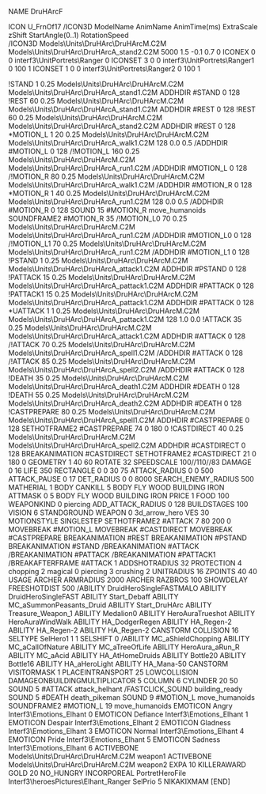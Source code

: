 NAME DruHArcF

ICON U_FrnOf17
/ICON3D ModelName AnimName AnimTime(ms) ExtraScale zShift StartAngle(0..1) RotationSpeed	
/ICON3D Models\Units\DruHArc\DruHArcM.C2M Models\Units\DruHArc\DruHArcA_stand2.C2M 5000 1.5 -0.1 0.7 0 
ICONEX 0 0 interf3\UnitPortrets\Ranger 0
ICONSET 3 0 0 interf3\UnitPortrets\Ranger1 0 100 1
ICONSET 1 0 0 interf3\UnitPortrets\Ranger2 0 100 1

!STAND          1 0.25 Models\Units\DruHArc\DruHArcM.C2M Models\Units\DruHArc\DruHArcA_stand1.C2M
ADDHDIR #STAND 0 128
!REST          60 0.25 Models\Units\DruHArc\DruHArcM.C2M Models\Units\DruHArc\DruHArcA_stand1.C2M
ADDHDIR #REST 0 128
!REST          60 0.25 Models\Units\DruHArc\DruHArcM.C2M Models\Units\DruHArc\DruHArcA_stand2.C2M
ADDHDIR #REST 0 128
*MOTION_L      1 20 0.25 Models\Units\DruHArc\DruHArcM.C2M Models\Units\DruHArc\DruHArcA_walk1.C2M 128 0.0 0.5
/ADDHDIR #MOTION_L 0 128
/!MOTION_L      160 0.25 Models\Units\DruHArc\DruHArcM.C2M Models\Units\DruHArc\DruHArcA_run1.C2M
/ADDHDIR #MOTION_L 0 128
/!MOTION_R      80 0.25 Models\Units\DruHArc\DruHArcM.C2M Models\Units\DruHArc\DruHArcA_walk1.C2M
/ADDHDIR #MOTION_R 0 128
*MOTION_R     1 40 0.25 Models\Units\DruHArc\DruHArcM.C2M Models\Units\DruHArc\DruHArcA_run1.C2M 128 0.0 0.5
/ADDHDIR #MOTION_R 0 128
SOUND 15 #MOTION_R move_humanoids
SOUNDFRAME2 #MOTION_R 35
/!MOTION_L0      70 0.25 Models\Units\DruHArc\DruHArcM.C2M Models\Units\DruHArc\DruHArcA_run1.C2M
/ADDHDIR #MOTION_L0 0 128
/!MOTION_L1      70 0.25 Models\Units\DruHArc\DruHArcM.C2M Models\Units\DruHArc\DruHArcA_run1.C2M
/ADDHDIR #MOTION_L1 0 128
!PSTAND        1  0.25 Models\Units\DruHArc\DruHArcM.C2M Models\Units\DruHArc\DruHArcA_attack1.C2M
ADDHDIR #PSTAND 0 128 
!PATTACK        15  0.25 Models\Units\DruHArc\DruHArcM.C2M Models\Units\DruHArc\DruHArcA_pattack1.C2M
ADDHDIR #PATTACK 0 128
!PATTACK1        15  0.25 Models\Units\DruHArc\DruHArcM.C2M Models\Units\DruHArc\DruHArcA_pattack1.C2M
ADDHDIR #PATTACK 0 128 
*UATTACK      1 1 0.25 Models\Units\DruHArc\DruHArcM.C2M Models\Units\DruHArc\DruHArcA_pattack1.C2M 128 1.0 0.0
!ATTACK        35 0.25 Models\Units\DruHArc\DruHArcM.C2M Models\Units\DruHArc\DruHArcA_attack1.C2M
ADDHDIR #ATTACK 0 128
/!ATTACK       70 0.25 Models\Units\DruHArc\DruHArcM.C2M Models\Units\DruHArc\DruHArcA_spell1.C2M
/ADDHDIR #ATTACK 0 128
/!ATTACK        85 0.25 Models\Units\DruHArc\DruHArcM.C2M Models\Units\DruHArc\DruHArcA_spell2.C2M
/ADDHDIR #ATTACK 0 128
!DEATH         35 0.25 Models\Units\DruHArc\DruHArcM.C2M Models\Units\DruHArc\DruHArcA_death1.C2M
ADDHDIR #DEATH 0 128
!DEATH         55 0.25 Models\Units\DruHArc\DruHArcM.C2M Models\Units\DruHArc\DruHArcA_death2.C2M
ADDHDIR #DEATH 0 128
!CASTPREPARE   80  0.25 Models\Units\DruHArc\DruHArcM.C2M Models\Units\DruHArc\DruHArcA_spell1.C2M
ADDHDIR #CASTPREPARE 0 128
SETHOTFRAME2 #CASTPREPARE 74 0 180 0
!CASTDIRECT    40  0.25 Models\Units\DruHArc\DruHArcM.C2M Models\Units\DruHArc\DruHArcA_spell2.C2M
ADDHDIR #CASTDIRECT 0 128
BREAKANIMATION #CASTDIRECT
SETHOTFRAME2 #CASTDIRECT 21 0 180 0
GEOMETRY 1 40 60
ROTATE 32
SPEEDSCALE 100//110//83
DAMAGE   0 16
LIFE     350
RECTANGLE 0 0 30 75
ATTACK_RADIUS 0 0 500
ATTACK_PAUSE 0 17
DET_RADIUS 0 0 8000
SEARCH_ENEMY_RADIUS 500
MATHERIAL 1 BODY
CANKILL 5 BODY FLY WOOD BUILDING IRON
ATTMASK 0 5 BODY FLY WOOD BUILDING IRON
PRICE 1 FOOD 100
WEAPONKIND 0 piercing
ADD_ATTACK_RADIUS 0 128
BUILDSTAGES 100
VISION 6
STANDGROUND
WEAPON 0 3d_arrow_hero
VES 30
MOTIONSTYLE SINGLESTEP
SETHOTFRAME2 #ATTACK 7 80 200 0
MOVEBREAK #MOTION_L
MOVEBREAK #CASTDIRECT
MOVEBREAK #CASTPREPARE
BREAKANIMATION #REST
BREAKANIMATION #PSTAND
BREAKANIMATION #STAND
/BREAKANIMATION #ATTACK
/BREAKANIMATION #PATTACK
/BREAKANIMATION #PATTACK1
/BREAKAFTERFRAME #ATTACK 1
ADDSHOTRADIUS 32
PROTECTION 4 chopping 2 magical 0 piercing 3 crushing 2
UNITRADIUS 16
ZPOINTS 40 40
USAGE ARCHER
ARMRADIUS 		2000
ARCHER
RAZBROS 100
SHOWDELAY
FREESHOTDIST 500
/ABILITY DruidHeroSingleFASTMALO
ABILITY DruidHeroSingleFAST
ABILITY Start_Debaff
ABILITY MC_aSummonPeasants_Druid
ABILITY Start_DruHArc
ABILITY Treasure_Weapon_1
ABILITY Medalion0
ABILITY HeroAuraTrueshot
ABILITY HeroAuraWindWalk
ABILITY HA_DodgerRegen
ABILITY HA_Regen-2
ABILITY HA_Regen-2
ABILITY HA_Regen-2
CANSTORM
COLLISION 16
SELTYPE SelHero1 1 1
SELSHIFT 0
/ABILITY MC_aShieldChopping
ABILITY MC_aCallOfNature
ABILITY MC_aTreeOfLife
ABILITY HeroAura_aRun_R
ABILITY MC_aAcid
ABILITY HA_AtHomeDruids
ABILITY Bottle20
ABILITY Bottle16
ABILITY HA_aHeroLight
ABILITY HA_Mana-50
CANSTORM
VISITORMASK 1
PLACEINTRANSPORT 25
LOWCOLLISION
DAMAGEONBUILDINGMULTIPLICATOR 5
COLUMN 6
CYLINDER 20 50
SOUND 5 #ATTACK attack_helhant
/FASTCLICK_SOUND building_ready
SOUND 5 #DEATH death_pikeman
SOUND 9 #MOTION_L move_humanoids
SOUNDFRAME2 #MOTION_L 19 move_humanoids
EMOTICON Angry Interf3\Emotions_Elhant 0
EMOTICON Defiance Interf3\Emotions_Elhant 1
EMOTICON Despair Interf3\Emotions_Elhant 2
EMOTICON Gladness Interf3\Emotions_Elhant 3
EMOTICON Normal Interf3\Emotions_Elhant 4
EMOTICON Pride Interf3\Emotions_Elhant 5
EMOTICON Sadness Interf3\Emotions_Elhant 6
ACTIVEBONE Models\Units\DruHArc\DruHArcM.C2M weapon1
ACTIVEBONE Models\Units\DruHArc\DruHArcM.C2M weapon2
EXPA 10
KILLERAWARD             GOLD 20
NO_HUNGRY
INCORPOREAL
PortretHeroFile Interf3\heroesPictures\Elhant_Ranger
SelPrio 5
NIKAKIXMAM
[END]
